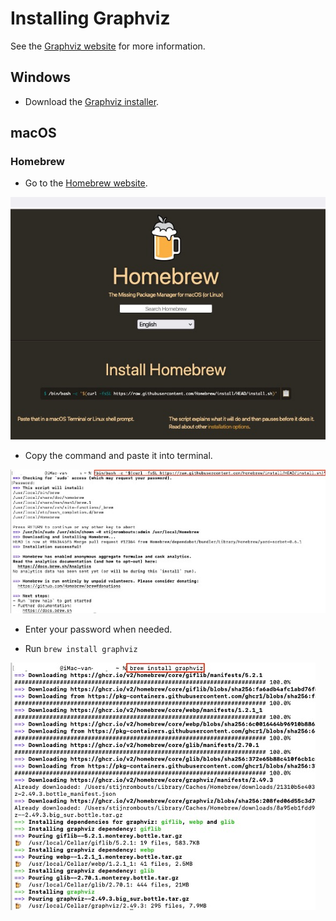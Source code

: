 # Installing Graphviz

See the [Graphviz website](https://graphviz.org/download/#mac) for more information.

## Windows

- Download the [Graphviz installer](https://graphviz.org/download/#windows).

## macOS

### Homebrew

- Go to the [Homebrew website](https://brew.sh/).

![](Images/Homebrew-Website.jpg)

- Copy the command and paste it into terminal.

![](Images/Install-Homebrew.jpg)

- Enter your password when needed.

- Run `brew install graphviz`

![](Images/Install-Graphviz.jpg)
